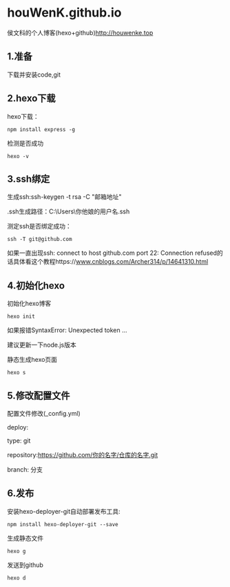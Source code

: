 # houWenK.github.io

侯文科的个人博客(hexo+github)http://houwenke.top

## 1.准备 ##

下载并安装code,git

## 2.hexo下载

hexo下载：

```
npm install express -g
```

检测是否成功

```
hexo -v
```

## 3.ssh绑定

生成ssh:ssh-keygen -t rsa -C "邮箱地址"

.ssh生成路径：C:\Users\你他娘的用户名\.ssh

测定ssh是否绑定成功：

```
ssh -T git@github.com
```

如果一直出现ssh: connect to host github.com port 22: Connection refused的话具体看这个教程https://www.cnblogs.com/Archer314/p/14641310.html

## 4.初始化hexo

初始化hexo博客

```
hexo init
```

如果报错SyntaxError: Unexpected token ...

建议更新一下node.js版本

静态生成hexo页面

```
hexo s
```

## 5.修改配置文件

配置文件修改(_config.yml)

deploy:

 type: git

 repository:https://github.com/你的名字/仓库的名字.git

 branch: 分支

## 6.发布

安装hexo-deployer-git自动部署发布工具:

```
npm install hexo-deployer-git --save
```

生成静态文件

```
hexo g
```

发送到github

```
hexo d
```

